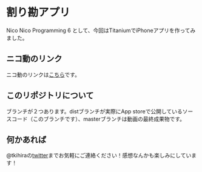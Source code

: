 割り勘アプリ
=================

Nico Nico Programming 6 として、今回はTitaniumでiPhoneアプリを作ってみました。

ニコ動のリンク
----------------
ニコ動のリンクは[こちら]です。

このリポジトリについて
-------------------------
ブランチが２つあります。distブランチが実際にApp storeで公開しているソースコード（このブランチです）、masterブランチは動画の最終成果物です。

何かあれば
--------------
@tkihiraの[twitter]までお気軽にご連絡ください！感想なんかも楽しみにしています！


[こちら]: http://www.nicovideo.jp/watch/sm18589881
[twitter]: http://twitter.com/tkihira

